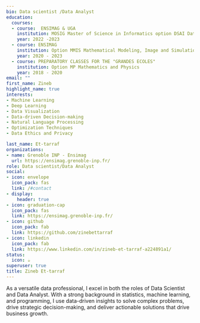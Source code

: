 ```yaml
---
bio: Data scientist /Data Analyst
education:
  courses:
  - course:  ENSIMAG & UGA 
    institution: MOSIG Master of Science in Informatics option DSAI Data Science and Artificial        Intelligence .
    year: 2022 -2023
  - course: ENSIMAG
    institution: Option MMIS Mathematical Modeling, Image and Simulation.
    year: 2020 - 2023
  - course: PREPARATORY CLASSES FOR THE "GRANDES ECOLES"
    institution: Option MP Mathematics and Physics
    year: 2018 - 2020
email: ""
first_name: Zineb
highlight_name: true
interests:
- Machine Learning 
- Deep Learning
- Data Visualization
- Data-driven Decision-making
- Natural Language Processing
- Optimization Techniques
- Data Ethics and Privacy

last_name: Et-tarraf
organizations:
- name: Grenoble INP - Ensimag
  url: https://ensimag.grenoble-inp.fr/
role: Data scientist/Data Analyst
social:
- icon: envelope
  icon_pack: fas
  link: /#contact
- display:
    header: true
- icon: graduation-cap
  icon_pack: fas
  link: https://ensimag.grenoble-inp.fr/
- icon: github
  icon_pack: fab
  link: https://github.com/zinebettarraf
- icon: linkedin
  icon_pack: fab
  link: https://www.linkedin.com/in/zineb-et-tarraf-a224891a1/
status:
  icon: ☕️
superuser: true
title: Zineb Et-tarraf
---
```


As a versatile data professional, I excel in both the roles of Data Scientist and Data Analyst. With a strong background in statistics, machine learning, and programming, I use data-driven insights to solve complex problems, drive strategic decision-making, and deliver actionable solutions that drive business growth.
